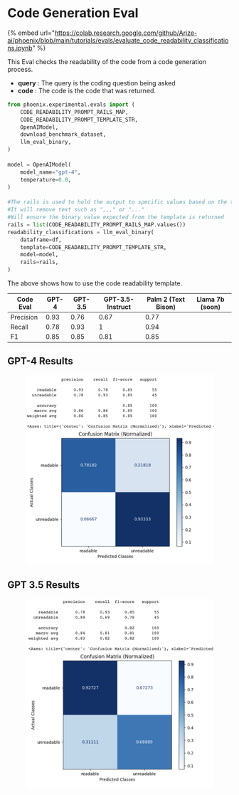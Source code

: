 # Code Generation Eval

{% embed url="https://colab.research.google.com/github/Arize-ai/phoenix/blob/main/tutorials/evals/evaluate_code_readability_classifications.ipynb" %}

This Eval checks the readability of the code from a code generation process.

* **query** : The query is the coding question being asked
* **code** : The code is the code that was returned.

```python
from phoenix.experimental.evals import (
    CODE_READABILITY_PROMPT_RAILS_MAP,
    CODE_READABILITY_PROMPT_TEMPLATE_STR,
    OpenAIModel,
    download_benchmark_dataset,
    llm_eval_binary,
)

model = OpenAIModel(
    model_name="gpt-4",
    temperature=0.0,
)

#The rails is used to hold the output to specific values based on the template
#It will remove text such as ",,," or "..."
#Will ensure the binary value expected from the template is returned 
rails = list(CODE_READABILITY_PROMPT_RAILS_MAP.values())
readability_classifications = llm_eval_binary(
    dataframe=df,
    template=CODE_READABILITY_PROMPT_TEMPLATE_STR,
    model=model,
    rails=rails,
)
```

The above shows how to use the code readability template.

| Code Eval | GPT-4 | GPT-3.5 | GPT-3.5-Instruct | Palm 2 (Text Bison) | Llama 7b (soon) |
| --------- | ----- | ------- | ---------------- | ------------------- | --------------- |
| Precision | 0.93  | 0.76    | 0.67             | 0.77                |                 |
| Recall    | 0.78  | 0.93    | 1                | 0.94                |                 |
| F1        | 0.85  | 0.85    | 0.81             | 0.85                |                 |

## GPT-4 Results

<figure><img src="../../.gitbook/assets/Screenshot 2023-09-16 at 5.45.20 PM.png" alt=""><figcaption></figcaption></figure>

## GPT 3.5 Results

<figure><img src="../../.gitbook/assets/Screenshot 2023-09-16 at 5.49.07 PM (1).png" alt=""><figcaption></figcaption></figure>

